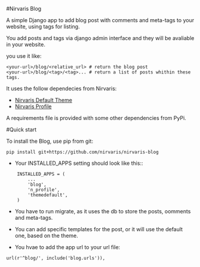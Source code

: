 #Nirvaris Blog

A simple Django app to add blog post with comments and meta-tags to your website, using tags for listing.

You add posts and tags via django admin interface and they will be avaliable in your website.

you use it like:

```
<your-url>/blog/<relative_url> # return the blog post
<your-url>/blog/<tag>/<tag>... # return a list of posts whithin these tags.
```

It uses the follow dependecies from Nirvaris:

- [Nirvaris Default Theme](https://github.com/nirvaris/nirvaris-theme-default)
- [Nirvaris Profile](https://github.com/nirvaris/nirvaris-profile)

A requirements file is provided with some other dependencies from PyPi.

#Quick start

To install the Blog, use pip from git:

```
pip install git+https://github.com/nirvaris/nirvaris-blog
```

- Your INSTALLED_APPS setting should look like this::

```
    INSTALLED_APPS = (
        ...
        'blog',
        'n_profile',
        'themedefault',
    )
```

- You have to run migrate, as it uses the db to store the posts, oomments and meta-tags. 

- You can add specific templates for the post, or it will use the default one, based on the theme.
	
- You hvae to add the app url to your url file:

```
url(r'^blog/', include('blog.urls')),
```